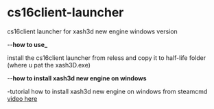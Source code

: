 # cs16client-launcher

cs16client launcher for xash3d new engine
windows version

--**how to use_**

install the cs16client launcher from reless and copy it to half-life folder (where u pat the xash3D.exe)


--**how to install xash3d new engine on windows**

-tutorial how to install xash3d new engine
on windows from steamcmd [video here](https://youtu.be/bPaXgIeqIJ8?si=pxkH9crRCJbNoCPp)



